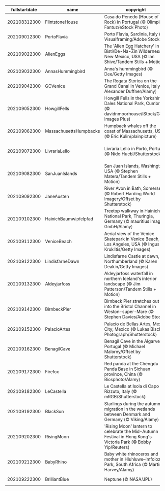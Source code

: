 |fullstartdate|name|copyright|title|image|
|--|--|--|--|--|
202108312300|FlintstoneHouse|Casa do Penedo (House of the Rock) in Portugal (© Olimpio Fantuz/eStock Photo)|Yabba-Dabba-Doo!|![](/en-GB/2021/09/202108312300FlintstoneHouse.jpg)|
202109012300|PortoFlavia|Porto Flavia, Sardinia, Italy (© Visualframing/Adobe Stock)|A cliffhanging harbour|![](/en-GB/2021/09/202109012300PortoFlavia.jpg)|
202109022300|AlienEggs|The 'Alien Egg Hatchery' in the Bisti/De-Na-Zin Wilderness, New Mexico, USA (© Ian Shive/Tandem Stills + Motion)|An alien landscape?|![](/en-GB/2021/09/202109022300AlienEggs.jpg)|
202109032300|AnnasHummingbird|Anna's hummingbird (© Dee/Getty Images)|Humming along|![](/en-GB/2021/09/202109032300AnnasHummingbird.jpg)|
202109042300|GCVenice|The Regata Storica on the Grand Canal in Venice, Italy (© Alexander Duffner/Alamy)|Venice’s grand regatta|![](/en-GB/2021/09/202109042300GCVenice.jpg)|
202109052300|HowgillFells|Howgill Fells in the Yorkshire Dales National Park, Cumbria (© davidnmoorhouse/iStock/Getty Images Plus)|Between the Lakes and the Dales|![](/en-GB/2021/09/202109052300HowgillFells.jpg)|
202109062300|MassachusettsHumpbacks|Humpback whales off the coast of Massachusetts, USA (© Eric Kulin/plainpicture)|Whale hello there!|![](/en-GB/2021/09/202109062300MassachusettsHumpbacks.jpg)|
202109072300|LivrariaLello|Livraria Lello in Porto, Portugal (© Nido Huebl/Shutterstock)|Enter the magical world of Livraria Lello|![](/en-GB/2021/09/202109072300LivrariaLello.jpg)|
202109082300|SanJuanIslands|San Juan Islands, Washington, USA (© Stephen Matera/Tandem Stills + Motion)|Islands of the Salish Sea|![](/en-GB/2021/09/202109082300SanJuanIslands.jpg)|
202109092300|JaneAusten|River Avon in Bath, Somerset (© Robert Harding World Imagery/Offset by Shutterstock)|Celebrating all things Austen|![](/en-GB/2021/09/202109092300JaneAusten.jpg)|
202109102300|HainichBaumwipfelpfad|Treetop walkway in Hainich National Park, Thuringia, Germany (© mauritius images GmbH/Alamy)|Top of the trees|![](/en-GB/2021/09/202109102300HainichBaumwipfelpfad.jpg)|
202109112300|VeniceBeach|Aerial view of the Venice Skatepark in Venice Beach, Los Angeles, USA (© Ingus Kruklitis/Getty Images)|Sand, sun and sk8ers|![](/en-GB/2021/09/202109112300VeniceBeach.jpg)|
202109122300|LindisfarneDawn|Lindisfarne Castle at dawn, Northumberland (© Karen Deakin/Getty Images)|In splendid isolation|![](/en-GB/2021/09/202109122300LindisfarneDawn.jpg)|
202109132300|Aldeyjarfoss|Aldeyjarfoss waterfall in northern Iceland's interior landscape (© Jim Patterson/Tandem Stills + Motion)|Behold the mighty Aldeyjarfoss|![](/en-GB/2021/09/202109132300Aldeyjarfoss.jpg)|
202109142300|BirnbeckPier|Birnbeck Pier stretches out into the Bristol Channel in Weston-super-Mare (© Stephen Davies/Adobe Stock)|End of the pier?|![](/en-GB/2021/09/202109142300BirnbeckPier.jpg)|
202109152300|PalacioArtes|Palacio de Bellas Artes, Mexico City, Mexico (© Lukas Bischoff Photograph/Shutterstock)|A cry for independence|![](/en-GB/2021/09/202109152300PalacioArtes.jpg)|
202109162300|BenagilCave|Benagil Cave in the Algarve, Portugal (© Michael Malorny/Offset by Shutterstock)|Eye of the cave|![](/en-GB/2021/09/202109162300BenagilCave.jpg)|
202109172300|Firefox|Red panda at the Chengdu Panda Base in Sichuan province, China (© Biosphoto/Alamy)|Hanging out on a limb|![](/en-GB/2021/09/202109172300Firefox.jpg)|
202109182300|LeCastella|Le Castella at Isola di Capo Rizzuto, Italy (© mRGB/Shutterstock)|Arrr! Can you talk like a pirate?|![](/en-GB/2021/09/202109182300LeCastella.jpg)|
202109192300|BlackSun|Starlings during the autumn migration in the wetlands between Denmark and Germany (© Viking/Alamy)|Birds of a feather|![](/en-GB/2021/09/202109192300BlackSun.jpg)|
202109202300|RisingMoon|'Rising Moon' lantern to celebrate the Mid-Autumn Festival in Hong Kong's Victoria Park (© Bobby Yip/Reuters)|A blue moon rises|![](/en-GB/2021/09/202109202300RisingMoon.jpg)|
202109212300|BabyRhino|Baby white rhinoceros and mother in Hluhluwe–Imfolozi Park, South Africa (© Martin Harvey/Alamy)|What's cuter than nuzzling rhinos?|![](/en-GB/2021/09/202109212300BabyRhino.jpg)|
202109222300|BrilliantBlue|Neptune (© NASA/JPL)|A distant ice giant|![](/en-GB/2021/09/202109222300BrilliantBlue.jpg)|

